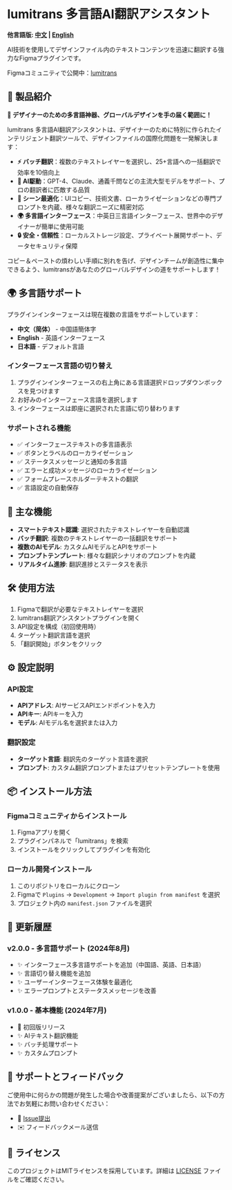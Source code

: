 # lumitrans 多言語AI翻訳アシスタント

**他言語版: [中文](README.md) | [English](README_EN.md)**

AI技術を使用してデザインファイル内のテキストコンテンツを迅速に翻訳する強力なFigmaプラグインです。

Figmaコミュニティで公開中：[lumitrans](https://www.figma.com/community/plugin/1532649489372583234)

## 🎯 製品紹介

**🚀 デザイナーのための多言語神器、グローバルデザインを手の届く範囲に！**

lumitrans 多言語AI翻訳アシスタントは、デザイナーのために特別に作られたインテリジェント翻訳ツールで、デザインファイルの国際化問題を一発解決します：

- **⚡ バッチ翻訳**：複数のテキストレイヤーを選択し、25+言語への一括翻訳で効率を10倍向上
- **🧠 AI駆動**：GPT-4、Claude、通義千問などの主流大型モデルをサポート、プロの翻訳者に匹敵する品質
- **🎨 シーン最適化**：UIコピー、技術文書、ローカライゼーションなどの専門プロンプトを内蔵、様々な翻訳ニーズに精密対応
- **🌍 多言語インターフェース**：中英日三言語インターフェース、世界中のデザイナーが簡単に使用可能
- **🔒 安全・信頼性**：ローカルストレージ設定、プライベート展開サポート、データセキュリティ保障

コピー＆ペーストの煩わしい手順に別れを告げ、デザインチームが創造性に集中できるよう、lumitransがあなたのグローバルデザインの道をサポートします！

## 🌍 多言語サポート

プラグインインターフェースは現在複数の言語をサポートしています：

- **中文（简体）** - 中国語簡体字
- **English** - 英語インターフェース
- **日本語** - デフォルト言語

### インターフェース言語の切り替え

1. プラグインインターフェースの右上角にある言語選択ドロップダウンボックスを見つけます
2. お好みのインターフェース言語を選択します
3. インターフェースは即座に選択された言語に切り替わります

### サポートされる機能

- ✅ インターフェーステキストの多言語表示
- ✅ ボタンとラベルのローカライゼーション
- ✅ ステータスメッセージと通知の多言語
- ✅ エラーと成功メッセージのローカライゼーション
- ✅ フォームプレースホルダーテキストの翻訳
- ✅ 言語設定の自動保存

## 🚀 主な機能

- **スマートテキスト認識**: 選択されたテキストレイヤーを自動認識
- **バッチ翻訳**: 複数のテキストレイヤーの一括翻訳をサポート
- **複数のAIモデル**: カスタムAIモデルとAPIをサポート
- **プロンプトテンプレート**: 様々な翻訳シナリオのプロンプトを内蔵
- **リアルタイム進捗**: 翻訳進捗とステータスを表示

## 🛠️ 使用方法

1. Figmaで翻訳が必要なテキストレイヤーを選択
2. lumitrans翻訳アシスタントプラグインを開く
3. API設定を構成（初回使用時）
4. ターゲット翻訳言語を選択
5. 「翻訳開始」ボタンをクリック

## ⚙️ 設定説明

### API設定
- **APIアドレス**: AIサービスAPIエンドポイントを入力
- **APIキー**: APIキーを入力
- **モデル**: AIモデル名を選択または入力

### 翻訳設定
- **ターゲット言語**: 翻訳先のターゲット言語を選択
- **プロンプト**: カスタム翻訳プロンプトまたはプリセットテンプレートを使用

## 📦 インストール方法

### Figmaコミュニティからインストール
1. Figmaアプリを開く
2. プラグインパネルで「lumitrans」を検索
3. インストールをクリックしてプラグインを有効化

### ローカル開発インストール
1. このリポジトリをローカルにクローン
2. Figmaで `Plugins` → `Development` → `Import plugin from manifest` を選択
3. プロジェクト内の `manifest.json` ファイルを選択

## 📝 更新履歴

### v2.0.0 - 多言語サポート (2024年8月)
- ✨ インターフェース多言語サポートを追加（中国語、英語、日本語）
- ✨ 言語切り替え機能を追加
- ✨ ユーザーインターフェース体験を最適化
- ✨ エラープロンプトとステータスメッセージを改善

### v1.0.0 - 基本機能 (2024年7月)
- 🎉 初回版リリース
- ✨ AIテキスト翻訳機能
- ✨ バッチ処理サポート
- ✨ カスタムプロンプト

## 🤝 サポートとフィードバック

ご使用中に何らかの問題が発生した場合や改善提案がございましたら、以下の方法でお気軽にお問い合わせください：

- 📝 [Issue提出](https://github.com/kimigs/lumitrans-Multilingual-AI-Translator/issues)
- ✉️ フィードバックメール送信

## 📄 ライセンス

このプロジェクトはMITライセンスを採用しています。詳細は [LICENSE](LICENSE) ファイルをご確認ください。 
